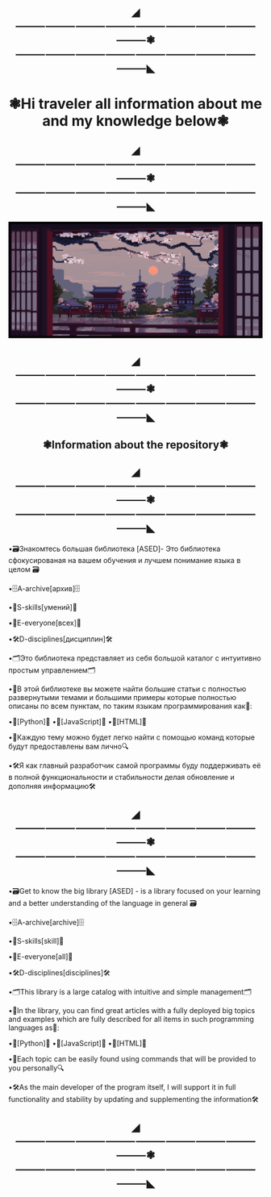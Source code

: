 <h2 align="center">◢⸻⸻⸻⸻⸻⸻⸻⸻⸻❃⸻⸻⸻⸻⸻⸻⸻⸻⸻◣
 </h2>
<h1 align="center"> ❃Hi traveler all information about me and my knowledge below❃ </h1>

<h2 align="center">◢⸻⸻⸻⸻⸻⸻⸻⸻⸻❃⸻⸻⸻⸻⸻⸻⸻⸻⸻◣
 </h2>

 

![Header](https://github.com/Stervar/Stervar/blob/main/assets/f53336607ee8c6478f25d2665d7d5c3b.gif) 

<h2 align="center">◢⸻⸻⸻⸻⸻⸻⸻⸻⸻❃⸻⸻⸻⸻⸻⸻⸻⸻⸻◣
 </h2>
<h2 align="center"> ❃Information about the repository❃ </h2>  

<h2 align="center">◢⸻⸻⸻⸻⸻⸻⸻⸻⸻❃⸻⸻⸻⸻⸻⸻⸻⸻⸻◣
 </h2>


•🗃Знакомтесь большая библиотека [ASED]- Это библиотека сфокусированая на вашем обучения и лучшем понимание языка в целом 🗃 


•🗄A-archive[архив]🗄

•🧰S-skills[умений]🧰

•👥E-everyone[всех]👥

•🛠D-disciplines[дисциплин]🛠



•🗂Это библиотека представляет из себя большой каталог с интуитивно простым управлением🗂 

•📑В этой библиотеке вы можете найти большие статьи с полностью развернутыми темами и большими примеры которые полностью описаны по всем пунктам, по таким языкам программирования как📑:
 
•💠[Python]💠
•💠[JavaScript]💠
•💠[HTML]💠

•🔎Каждую тему можно будет легко найти с помощью команд которые будут предоставлены вам лично🔍 

•🛠Я как главный разработчик самой программы буду поддерживать еë в полной функциональности и стабильности делая обновление и дополняя информацию🛠 





<h2 align="center">◢⸻⸻⸻⸻⸻⸻⸻⸻⸻❃⸻⸻⸻⸻⸻⸻⸻⸻⸻◣
 </h2>


•🗃Get to know the big library [ASED] - is a library focused on your learning and a better understanding of the language in general 🗃 

•🗄A-archive[archive]🗄

•🧰S-skills[skill]🧰

•👥E-everyone[all]👥

•🛠D-disciplines[disciplines]🛠


•🗂This library is a large catalog with intuitive and simple management🗂 

•📑In the library, you can find great articles with a fully deployed big topics and examples which are fully described for all items in such programming languages as📑:

•💠[Python]💠
•💠[JavaScript]💠
•💠[HTML]💠

•🔎Each topic can be easily found using commands that will be provided to you personally🔍 

•🛠As the main developer of the program itself, I will support it in full functionality and stability by updating and supplementing the information🛠


<h2 align="center">◢⸻⸻⸻⸻⸻⸻⸻⸻⸻❃⸻⸻⸻⸻⸻⸻⸻⸻⸻◣
 </h2>
